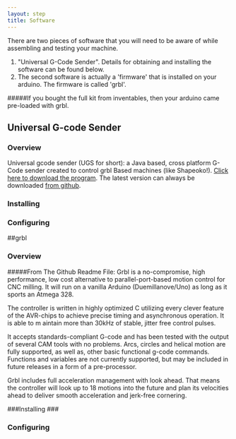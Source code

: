 ```yaml
---
layout: step
title: Software
---
```


There are two pieces of software that you will need to be aware of while assembling and testing your machine.

1. "Universal G-Code Sender". Details for obtaining and installing the software can be found below. 
2. The second software is actually a 'firmware' that is installed on your arduino. The firmware is called 'grbl'. 

#####If you bought the full kit from inventables, then your arduino came pre-loaded with grbl.

## Universal G-code Sender
### Overview ###

Universal gcode sender (UGS for short): a Java based, cross platform G-Code sender created to control grbl Based machines (like Shapeoko!). [Click here to download the program](UniversalGcodeSender-v1.0.6.zip). The latest version can always be downloaded [from github](https://github.com/winder/Universal-G-Code-Sender).

### Installing ###

### Configuring ###

##grbl
### Overview ###

#####From The Github Readme File:
Grbl is a no-compromise, high performance, low cost alternative to parallel-port-based motion control for CNC milling. It will run on a vanilla Arduino (Duemillanove/Uno) as long as it sports an Atmega 328.

The controller is written in highly optimized C utilizing every clever feature of the AVR-chips to achieve precise timing and asynchronous operation. It is able to m aintain more than 30kHz of stable, jitter free control pulses.

It accepts standards-compliant G-code and has been tested with the output of several CAM tools with no problems. Arcs, circles and helical motion are fully supported, as well as, other basic functional g-code commands. Functions and variables are not currently supported, but may be included in future releases in a form of a pre-processor.

Grbl includes full acceleration management with look ahead. That means the controller will look up to 18 motions into the future and plan its velocities ahead to deliver smooth acceleration and jerk-free cornering.

###Installing ###


### Configuring ###